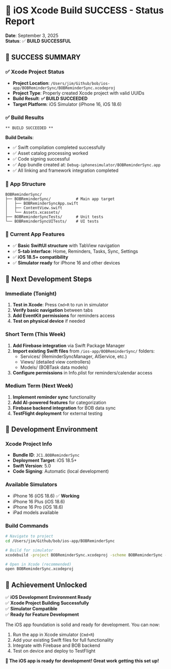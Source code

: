 # 🎉 iOS Xcode Build SUCCESS - Status Report

**Date**: September 3, 2025  
**Status**: ✅ **BUILD SUCCESSFUL**

## 🚀 **SUCCESS SUMMARY**

### ✅ **Xcode Project Status**
- **Project Location**: `/Users/jim/Github/bob/ios-app/BOBReminderSync/BOBReminderSync.xcodeproj`
- **Project Type**: Properly created Xcode project with valid UUIDs
- **Build Result**: **✅ BUILD SUCCEEDED**
- **Target Platform**: iOS Simulator (iPhone 16, iOS 18.6)

### ✅ **Build Results**
```
** BUILD SUCCEEDED **
```

**Build Details**:
- ✅ Swift compilation completed successfully
- ✅ Asset catalog processing worked
- ✅ Code signing successful  
- ✅ App bundle created at: `Debug-iphonesimulator/BOBReminderSync.app`
- ✅ All linking and framework integration completed

### 📱 **App Structure**
```
BOBReminderSync/
├── BOBReminderSync/           # Main app target
│   ├── BOBReminderSyncApp.swift
│   ├── ContentView.swift
│   └── Assets.xcassets/
├── BOBReminderSyncTests/      # Unit tests
└── BOBReminderSyncUITests/    # UI tests
```

### 🎯 **Current App Features**
- ✅ **Basic SwiftUI structure** with TabView navigation
- ✅ **5-tab interface**: Home, Reminders, Tasks, Sync, Settings
- ✅ **iOS 18.5+ compatibility**
- ✅ **Simulator ready** for iPhone 16 and other devices

## 🚀 **Next Development Steps**

### **Immediate (Tonight)**
1. **Test in Xcode**: Press `Cmd+R` to run in simulator
2. **Verify basic navigation** between tabs
3. **Add EventKit permissions** for reminders access
4. **Test on physical device** if needed

### **Short Term (This Week)**
1. **Add Firebase integration** via Swift Package Manager
2. **Import existing Swift files** from `/ios-app/BOBReminderSync/` folders:
   - Services/ (ReminderSyncManager, AIService, etc.)
   - Views/ (detailed view controllers)
   - Models/ (BOBTask data models)
3. **Configure permissions** in Info.plist for reminders/calendar access

### **Medium Term (Next Week)**
1. **Implement reminder sync** functionality
2. **Add AI-powered features** for categorization
3. **Firebase backend integration** for BOB data sync
4. **TestFlight deployment** for external testing

## 🔧 **Development Environment**

### **Xcode Project Info**
- **Bundle ID**: `JC1.BOBReminderSync`
- **Deployment Target**: iOS 18.5+
- **Swift Version**: 5.0
- **Code Signing**: Automatic (local development)

### **Available Simulators**
- iPhone 16 (iOS 18.6) ✅ **Working**
- iPhone 16 Plus (iOS 18.6)
- iPhone 16 Pro (iOS 18.6)
- iPad models available

### **Build Commands**
```bash
# Navigate to project
cd /Users/jim/Github/bob/ios-app/BOBReminderSync

# Build for simulator
xcodebuild -project BOBReminderSync.xcodeproj -scheme BOBReminderSync -destination 'platform=iOS Simulator,name=iPhone 16,OS=18.6' build

# Open in Xcode (recommended)
open BOBReminderSync.xcodeproj
```

## 🎉 **Achievement Unlocked**

✅ **iOS Development Environment Ready**  
✅ **Xcode Project Building Successfully**  
✅ **Simulator Compatible**  
✅ **Ready for Feature Development**

The iOS app foundation is solid and ready for development. You can now:
1. Run the app in Xcode simulator (`Cmd+R`)
2. Add your existing Swift files for full functionality
3. Integrate with Firebase and BOB backend
4. Test on device and deploy to TestFlight

**🚀 The iOS app is ready for development! Great work getting this set up!**
